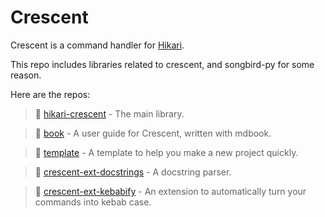 # Crescent

Crescent is a command handler for [Hikari](https://github.com/hikari-py/hikari/).

This repo includes libraries related to crescent, and songbird-py for some reason.

Here are the repos: 

> 🌙 [hikari-crescent](https://github.com/hikari-crescent/hikari-crescent/) - The main library.

> 🌙 [book](https://github.com/hikari-crescent/template/) - A user guide for Crescent, written with mdbook.

> 🌙 [template](https://github.com/hikari-crescent/book/) - A template to help you make a new project quickly.

> 🌙 [crescent-ext-docstrings](https://github.com/hikari-crescent/crescent-ext-docstrings/) - A docstring parser.

> 🌙 [crescent-ext-kebabify](https://github.com/hikari-crescent/crescent-ext-kebabify/) - An extension to automatically turn your commands into kebab case.
